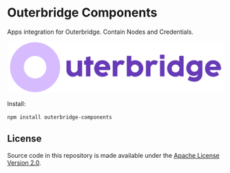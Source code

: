 <!-- markdownlint-disable MD030 -->

# Outerbridge Components

Apps integration for Outerbridge. Contain Nodes and Credentials.

![Outerbridge](../../assets/outerbridge_brand.png)

Install:

```bash
npm install outerbridge-components
```

## License

Source code in this repository is made available under the [Apache License Version 2.0](../../LICENSE.md).
